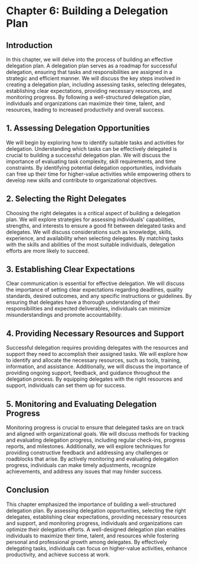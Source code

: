 Chapter 6: Building a Delegation Plan
=====================================

**Introduction**
----------------

In this chapter, we will delve into the process of building an effective delegation plan. A delegation plan serves as a roadmap for successful delegation, ensuring that tasks and responsibilities are assigned in a strategic and efficient manner. We will discuss the key steps involved in creating a delegation plan, including assessing tasks, selecting delegates, establishing clear expectations, providing necessary resources, and monitoring progress. By following a well-structured delegation plan, individuals and organizations can maximize their time, talent, and resources, leading to increased productivity and overall success.

**1. Assessing Delegation Opportunities**
-----------------------------------------

We will begin by exploring how to identify suitable tasks and activities for delegation. Understanding which tasks can be effectively delegated is crucial to building a successful delegation plan. We will discuss the importance of evaluating task complexity, skill requirements, and time constraints. By identifying potential delegation opportunities, individuals can free up their time for higher-value activities while empowering others to develop new skills and contribute to organizational objectives.

**2. Selecting the Right Delegates**
------------------------------------

Choosing the right delegates is a critical aspect of building a delegation plan. We will explore strategies for assessing individuals' capabilities, strengths, and interests to ensure a good fit between delegated tasks and delegates. We will discuss considerations such as knowledge, skills, experience, and availability when selecting delegates. By matching tasks with the skills and abilities of the most suitable individuals, delegation efforts are more likely to succeed.

**3. Establishing Clear Expectations**
--------------------------------------

Clear communication is essential for effective delegation. We will discuss the importance of setting clear expectations regarding deadlines, quality standards, desired outcomes, and any specific instructions or guidelines. By ensuring that delegates have a thorough understanding of their responsibilities and expected deliverables, individuals can minimize misunderstandings and promote accountability.

**4. Providing Necessary Resources and Support**
------------------------------------------------

Successful delegation requires providing delegates with the resources and support they need to accomplish their assigned tasks. We will explore how to identify and allocate the necessary resources, such as tools, training, information, and assistance. Additionally, we will discuss the importance of providing ongoing support, feedback, and guidance throughout the delegation process. By equipping delegates with the right resources and support, individuals can set them up for success.

**5. Monitoring and Evaluating Delegation Progress**
----------------------------------------------------

Monitoring progress is crucial to ensure that delegated tasks are on track and aligned with organizational goals. We will discuss methods for tracking and evaluating delegation progress, including regular check-ins, progress reports, and milestones. Additionally, we will explore techniques for providing constructive feedback and addressing any challenges or roadblocks that arise. By actively monitoring and evaluating delegation progress, individuals can make timely adjustments, recognize achievements, and address any issues that may hinder success.

**Conclusion**
--------------

This chapter emphasized the importance of building a well-structured delegation plan. By assessing delegation opportunities, selecting the right delegates, establishing clear expectations, providing necessary resources and support, and monitoring progress, individuals and organizations can optimize their delegation efforts. A well-designed delegation plan enables individuals to maximize their time, talent, and resources while fostering personal and professional growth among delegates. By effectively delegating tasks, individuals can focus on higher-value activities, enhance productivity, and achieve success at work.

